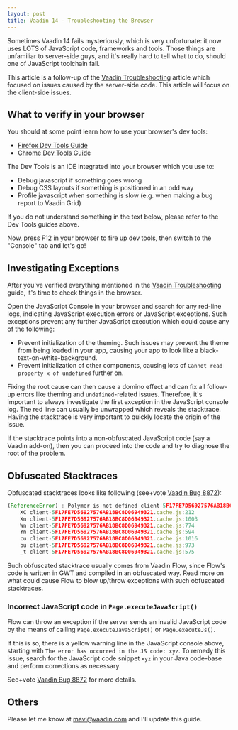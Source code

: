 ```yaml
---
layout: post
title: Vaadin 14 - Troubleshooting the Browser
---
```


Sometimes Vaadin 14 fails mysteriously, which is very unfortunate: it now uses
LOTS of JavaScript code, frameworks and tools. Those things are unfamiliar to server-side
guys, and it's really hard to tell what to do, should one of JavaScript toolchain fail.

This article is a follow-up of the [Vaadin Troubleshooting](../Vaadin-troubleshooting/) article
which focused on issues caused by the server-side code. This article will focus
on the client-side issues.

## What to verify in your browser

You should at some point learn how to use your browser's dev tools:

* [Firefox Dev Tools Guide](https://developer.mozilla.org/en-US/docs/Tools)
* [Chrome Dev Tools Guide](https://developers.google.com/web/tools/chrome-devtools)

The Dev Tools is an IDE integrated into your browser which you use to:

* Debug javascript if something goes wrong
* Debug CSS layouts if something is positioned in an odd way
* Profile javascript when something is slow (e.g. when making a bug report to Vaadin Grid)

If you do not understand something in the text below, please refer to the Dev Tools
guides above.

Now, press F12 in your browser to fire up dev tools, then switch to the "Console"
tab and let's go!

## Investigating Exceptions

After you've verified everything mentioned in the [Vaadin Troubleshooting](../Vaadin-troubleshooting/)
guide, it's time to check things in the browser.

Open the JavaScript Console in your browser and search for any
red-line logs, indicating JavaScript execution errors or JavaScript exceptions.
Such exceptions prevent any further JavaScript execution which could cause any
of the following:

* Prevent initialization of the theming. Such issues may prevent
  the theme from being loaded in your app, causing your app to look like a
  black-text-on-white-background.
* Prevent initialization of other components, causing lots of
  `Cannot read property x of undefined` further on.

Fixing the root cause can then cause a domino effect and can fix all follow-up errors
like theming and `undefined`-related issues. Therefore, it's important to always investigate the
first exception in the JavaScript console log. The red line can usually be unwrapped
which reveals the stacktrace. Having the stacktrace is very important to quickly locate the
origin of the issue.

If the stacktrace points into a non-obfuscated JavaScript code (say a Vaadin add-on), then you can
proceed into the code and try to diagnose the root of the problem.

## Obfuscated Stacktraces

Obfuscated stacktraces looks like following (see+vote [Vaadin Bug 8872](https://github.com/vaadin/flow/issues/8872)):

```js
(ReferenceError) : Polymer is not defined client-5F17FE7D56927576AB18BC8D06949321.cache.js:212:20
    XC client-5F17FE7D56927576AB18BC8D06949321.cache.js:212
    Xn client-5F17FE7D56927576AB18BC8D06949321.cache.js:1003
    Wn client-5F17FE7D56927576AB18BC8D06949321.cache.js:774
    Yn client-5F17FE7D56927576AB18BC8D06949321.cache.js:594
    cu client-5F17FE7D56927576AB18BC8D06949321.cache.js:1016
    bu client-5F17FE7D56927576AB18BC8D06949321.cache.js:973
    _t client-5F17FE7D56927576AB18BC8D06949321.cache.js:575
```

Such obfuscated stacktrace usually comes from Vaadin Flow, since Flow's code is written
in GWT and compiled in an obfuscated way. Read more on what could cause Flow to
blow up/throw exceptions with such obfuscated stacktraces.

### Incorrect JavaScript code in `Page.executeJavaScript()`

Flow can throw an exception if the server sends an invalid JavaScript code by the means of calling
`Page.executeJavaScript()` or `Page.executeJs()`.

If this is so, there is a yellow warning line in the JavaScript console above,
starting with `The error has occurred in the JS code: xyz`. To remedy this issue,
search for the JavaScript code snippet `xyz` in your Java code-base and perform
corrections as necessary.

See+vote [Vaadin Bug 8872](https://github.com/vaadin/flow/issues/8872) for more details.

## Others

Please let me know at mavi@vaadin.com and I'll update this guide.
